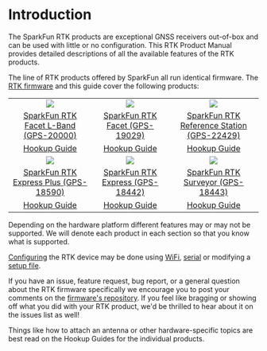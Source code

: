 # Introduction

The SparkFun RTK products are exceptional GNSS receivers out-of-box and can be used with little or no configuration. This RTK Product Manual provides detailed descriptions of all the available features of the RTK products.

The line of RTK products offered by SparkFun all run identical firmware. The [RTK firmware](https://github.com/sparkfun/SparkFun_RTK_Firmware) and this guide cover the following products:

<table class="table table-hover table-striped table-bordered">
  <tr align="center">
   <td><a href="https://www.sparkfun.com/products/20000"><img src="https://cdn.sparkfun.com//assets/parts/1/9/7/4/6/20000-SparkFun_RTK_Facet_L-Band-01.jpg"></a></td>
   <td><a href="https://www.sparkfun.com/products/19029"><img src="https://cdn.sparkfun.com//assets/parts/1/8/6/3/0/RTK_Facet_Photos-01.jpg"></a></td>
   <td><a href="https://www.sparkfun.com/products/22429"><img src="https://cdn.sparkfun.com/assets/parts/2/2/5/2/3/SparkFun_GNSS_RTK_Reference_Station_-_05.jpg"></a></td>
  </tr>
  <tr align="center">
    <td><a href="https://www.sparkfun.com/products/20000">SparkFun RTK Facet L-Band (GPS-20000)</a></td>
    <td><a href="https://www.sparkfun.com/products/19029">SparkFun RTK Facet (GPS-19029)</a></td>
    <td><a href="https://www.sparkfun.com/products/22429">SparkFun RTK Reference Station (GPS-22429)</a></td>
  </tr>
  <tr align="center">
    <td><a href="https://learn.sparkfun.com/tutorials/sparkfun-rtk-facet-l-band-hookup-guide">Hookup Guide</a></td>
    <td><a href="https://learn.sparkfun.com/tutorials/sparkfun-rtk-facet-hookup-guide">Hookup Guide</a></td>
    <td><a href="https://learn.sparkfun.com/tutorials/sparkfun-rtk-reference-station-hookup-guide">Hookup Guide</a></td>
  </tr>
  <tr align="center">
   <td><a href="https://www.sparkfun.com/products/18590"><img src="https://cdn.sparkfun.com//assets/parts/1/8/0/7/5/18590-SparkFun_RTK_Express_Plus-04.jpg"></a></td>
   <td><a href="https://www.sparkfun.com/products/18442"><img src="https://cdn.sparkfun.com//assets/parts/1/7/2/4/1/18019-SparkFun_RTK_Express-09.jpg"></a></td>
   <td><a href="https://www.sparkfun.com/products/18443"><img src="https://cdn.sparkfun.com//assets/parts/1/6/4/0/1/17369-SparkFun_RTK_Surveyor-14.jpg"></a></td>
  </tr>
  <tr align="center">
    <td><a href="https://www.sparkfun.com/products/18590">SparkFun RTK Express Plus (GPS-18590)</a></td>
    <td><a href="https://www.sparkfun.com/products/18442">SparkFun RTK Express (GPS-18442)</a></td>
    <td><a href="https://www.sparkfun.com/products/18443">SparkFun RTK Surveyor (GPS-18443)</a></td>
  </tr>
  <tr align="center">
    <td><a href="https://learn.sparkfun.com/tutorials/sparkfun-rtk-express-hookup-guide">Hookup Guide</a></td>
    <td><a href="https://learn.sparkfun.com/tutorials/sparkfun-rtk-express-hookup-guide">Hookup Guide</a></td>
    <td><a href="https://learn.sparkfun.com/tutorials/sparkfun-rtk-surveyor-hookup-guide">Hookup Guide</a></td>
  </tr>
</table>

Depending on the hardware platform different features may or may not be supported. We will denote each product in each section so that you know what is supported.

[Configuring](https://sparkfun.github.io/SparkFun_RTK_Firmware/system_configuration/) the RTK device
may be done using [WiFi](https://sparkfun.github.io/SparkFun_RTK_Firmware/configure_with_wifi/),
[serial](https://sparkfun.github.io/SparkFun_RTK_Firmware/configure_with_serial/)
or modifying a [setup file](https://sparkfun.github.io/SparkFun_RTK_Firmware/configure_with_settings_file/).

If you have an issue, feature request, bug report, or a general question about the RTK firmware specifically we encourage you to post your comments on the [firmware's repository](https://github.com/sparkfun/SparkFun_RTK_Firmware/issues). If you feel like bragging or showing off what you did with your RTK product, we'd be thrilled to hear about it on the issues list as well!

Things like how to attach an antenna or other hardware-specific topics are best read on the Hookup Guides for the individual products.

<!-- tutorials_by_id(1463, 1857, 2188) -->
